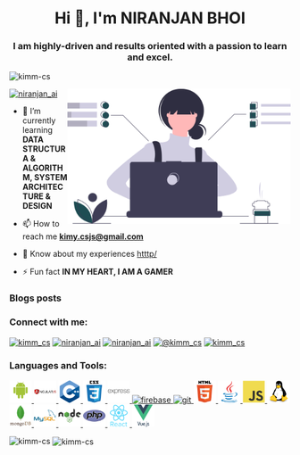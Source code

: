 <h1 align="center">Hi 👋, I'm NIRANJAN BHOI</h1>
<h3 align="center">I am highly-driven and results oriented with a passion to learn and excel.</h3>

<p align="left"> <img src="https://komarev.com/ghpvc/?username=kimm-cs&label=Profile%20views&color=0e75b6&style=flat" alt="kimm-cs" /> </p>
<img align="right" alt="Coding" width="400" src="https://raw.githubusercontent.com/kimm-cs/kimm-cs/5e4a896a8af608d82559fb04e3397d0cea3a476e/girl_laptop.svg">

<p align="left"> <a href="https://twitter.com/niranjan_ai" target="blank"><img src="https://img.shields.io/twitter/follow/niranjan_ai?logo=twitter&style=for-the-badge" alt="niranjan_ai" /></a> </p>

- 🌱 I’m currently learning **DATA STRUCTURA & ALGORITHM, SYSTEM ARCHITECTURE & DESIGN**

- 📫 How to reach me **kimy.csjs@gmail.com**

- 📄 Know about my experiences [htttp/](htttp/)

- ⚡ Fun fact **IN MY HEART, I AM A GAMER**

### Blogs posts
<!-- BLOG-POST-LIST:START -->
<!-- BLOG-POST-LIST:END -->

<h3 align="left">Connect with me:</h3>
<p align="left">
<a href="https://dev.to/kimm_cs" target="blank"><img align="center" src="https://cdn.jsdelivr.net/npm/simple-icons@3.0.1/icons/dev-dot-to.svg" alt="kimm_cs" height="30" width="40" /></a>
<a href="https://twitter.com/niranjan_ai" target="blank"><img align="center" src="https://cdn.jsdelivr.net/npm/simple-icons@3.0.1/icons/twitter.svg" alt="niranjan_ai" height="30" width="40" /></a>
<a href="https://instagram.com/niranjan_ai" target="blank"><img align="center" src="https://cdn.jsdelivr.net/npm/simple-icons@3.0.1/icons/instagram.svg" alt="niranjan_ai" height="30" width="40" /></a>
<a href="https://medium.com/@kimm_cs" target="blank"><img align="center" src="https://cdn.jsdelivr.net/npm/simple-icons@3.0.1/icons/medium.svg" alt="@kimm_cs" height="30" width="40" /></a>
<a href="https://www.hackerrank.com/kimm_cs" target="blank"><img align="center" src="https://cdn.jsdelivr.net/npm/simple-icons@3.0.1/icons/hackerrank.svg" alt="kimm_cs" height="30" width="40" /></a>
</p>

<h3 align="left">Languages and Tools:</h3>
<p align="left"> <a href="https://developer.android.com" target="_blank"> <img src="https://raw.githubusercontent.com/devicons/devicon/master/icons/android/android-original-wordmark.svg" alt="android" width="40" height="40"/> </a> <a href="https://angular.io" target="_blank"> <img src="https://raw.githubusercontent.com/devicons/devicon/master/icons/angularjs/angularjs-original-wordmark.svg" alt="angularjs" width="40" height="40"/> </a> <a href="https://www.w3schools.com/cpp/" target="_blank"> <img src="https://raw.githubusercontent.com/devicons/devicon/master/icons/cplusplus/cplusplus-original.svg" alt="cplusplus" width="40" height="40"/> </a> <a href="https://www.w3schools.com/css/" target="_blank"> <img src="https://raw.githubusercontent.com/devicons/devicon/master/icons/css3/css3-original-wordmark.svg" alt="css3" width="40" height="40"/> </a> <a href="https://expressjs.com" target="_blank"> <img src="https://raw.githubusercontent.com/devicons/devicon/master/icons/express/express-original-wordmark.svg" alt="express" width="40" height="40"/> </a> <a href="https://firebase.google.com/" target="_blank"> <img src="https://www.vectorlogo.zone/logos/firebase/firebase-icon.svg" alt="firebase" width="40" height="40"/> </a> <a href="https://git-scm.com/" target="_blank"> <img src="https://www.vectorlogo.zone/logos/git-scm/git-scm-icon.svg" alt="git" width="40" height="40"/> </a> <a href="https://www.w3.org/html/" target="_blank"> <img src="https://raw.githubusercontent.com/devicons/devicon/master/icons/html5/html5-original-wordmark.svg" alt="html5" width="40" height="40"/> </a> <a href="https://www.java.com" target="_blank"> <img src="https://raw.githubusercontent.com/devicons/devicon/master/icons/java/java-original.svg" alt="java" width="40" height="40"/> </a> <a href="https://developer.mozilla.org/en-US/docs/Web/JavaScript" target="_blank"> <img src="https://raw.githubusercontent.com/devicons/devicon/master/icons/javascript/javascript-original.svg" alt="javascript" width="40" height="40"/> </a> <a href="https://www.linux.org/" target="_blank"> <img src="https://raw.githubusercontent.com/devicons/devicon/master/icons/linux/linux-original.svg" alt="linux" width="40" height="40"/> </a> <a href="https://www.mongodb.com/" target="_blank"> <img src="https://raw.githubusercontent.com/devicons/devicon/master/icons/mongodb/mongodb-original-wordmark.svg" alt="mongodb" width="40" height="40"/> </a> <a href="https://www.mysql.com/" target="_blank"> <img src="https://raw.githubusercontent.com/devicons/devicon/master/icons/mysql/mysql-original-wordmark.svg" alt="mysql" width="40" height="40"/> </a> <a href="https://nodejs.org" target="_blank"> <img src="https://raw.githubusercontent.com/devicons/devicon/master/icons/nodejs/nodejs-original-wordmark.svg" alt="nodejs" width="40" height="40"/> </a> <a href="https://www.php.net" target="_blank"> <img src="https://raw.githubusercontent.com/devicons/devicon/master/icons/php/php-original.svg" alt="php" width="40" height="40"/> </a> <a href="https://reactjs.org/" target="_blank"> <img src="https://raw.githubusercontent.com/devicons/devicon/master/icons/react/react-original-wordmark.svg" alt="react" width="40" height="40"/> </a> <a href="https://vuejs.org/" target="_blank"> <img src="https://raw.githubusercontent.com/devicons/devicon/master/icons/vuejs/vuejs-original-wordmark.svg" alt="vuejs" width="40" height="40"/> </a> </p>

<p><img align="left" src="https://github-readme-stats.vercel.app/api/top-langs?username=kimm-cs&show_icons=true&locale=en&layout=compact" alt="kimm-cs" /></p>

<p>&nbsp;<img align="center" src="https://github-readme-stats.vercel.app/api?username=kimm-cs&show_icons=true&locale=en" alt="kimm-cs" /></p>
